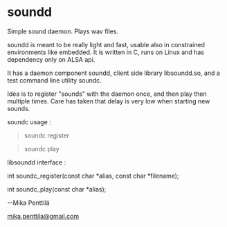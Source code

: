 # soundd
Simple sound daemon. Plays wav files.

soundd is meant to be really light and fast, usable also in
constrained environments like embedded. It is written
in C, runs on Linux and has dependency only on ALSA api.

It has a daemon component soundd, client side library libsoundd.so,
and a test command line utility soundc.

Idea is to register "sounds" with the daemon once, and then 
play then multiple times. Care has taken that delay is very
low when starting new sounds.

soundc usage :

> soundc register <alias> <filename>

> soundc play <alias>


libsoundd interface :

int soundc_register(const char *alias, const char *filename);

int soundc_play(const char *alias);



--Mika Penttilä

mika.penttila@gmail.com

